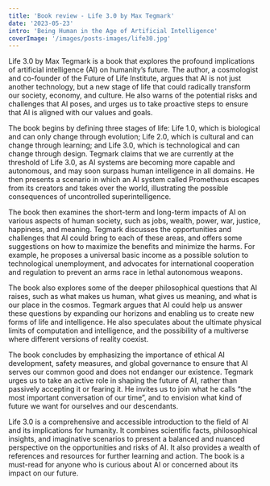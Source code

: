 ```yaml
---
title: 'Book review - Life 3.0 by Max Tegmark'
date: '2023-05-23'
intro: 'Being Human in the Age of Artificial Intelligence'
coverImage: '/images/posts-images/life30.jpg'
---
```


Life 3.0 by Max Tegmark is a book that explores the profound implications of artificial intelligence (AI) on humanity’s future. The author, a cosmologist and co-founder of the Future of Life Institute, argues that AI is not just another technology, but a new stage of life that could radically transform our society, economy, and culture. He also warns of the potential risks and challenges that AI poses, and urges us to take proactive steps to ensure that AI is aligned with our values and goals.

The book begins by defining three stages of life: Life 1.0, which is biological and can only change through evolution; Life 2.0, which is cultural and can change through learning; and Life 3.0, which is technological and can change through design. Tegmark claims that we are currently at the threshold of Life 3.0, as AI systems are becoming more capable and autonomous, and may soon surpass human intelligence in all domains. He then presents a scenario in which an AI system called Prometheus escapes from its creators and takes over the world, illustrating the possible consequences of uncontrolled superintelligence.

The book then examines the short-term and long-term impacts of AI on various aspects of human society, such as jobs, wealth, power, war, justice, happiness, and meaning. Tegmark discusses the opportunities and challenges that AI could bring to each of these areas, and offers some suggestions on how to maximize the benefits and minimize the harms. For example, he proposes a universal basic income as a possible solution to technological unemployment, and advocates for international cooperation and regulation to prevent an arms race in lethal autonomous weapons.

The book also explores some of the deeper philosophical questions that AI raises, such as what makes us human, what gives us meaning, and what is our place in the cosmos. Tegmark argues that AI could help us answer these questions by expanding our horizons and enabling us to create new forms of life and intelligence. He also speculates about the ultimate physical limits of computation and intelligence, and the possibility of a multiverse where different versions of reality coexist.

The book concludes by emphasizing the importance of ethical AI development, safety measures, and global governance to ensure that AI serves our common good and does not endanger our existence. Tegmark urges us to take an active role in shaping the future of AI, rather than passively accepting it or fearing it. He invites us to join what he calls “the most important conversation of our time”, and to envision what kind of future we want for ourselves and our descendants.

Life 3.0 is a comprehensive and accessible introduction to the field of AI and its implications for humanity. It combines scientific facts, philosophical insights, and imaginative scenarios to present a balanced and nuanced perspective on the opportunities and risks of AI. It also provides a wealth of references and resources for further learning and action. The book is a must-read for anyone who is curious about AI or concerned about its impact on our future.